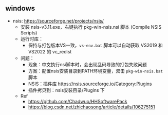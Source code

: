 ## windows
- nsis: https://sourceforge.net/projects/nsis/
    * 安装 nsis-v3.11.exe，右键执行 pkg-win-nsis.nsi 脚本 (Compile NSIS Scripts)
    * 运行时库：
        * 保持与打包版本VS一致，`vs-env.bat` 脚本可以自动获取 VS2019 和 VS2022 的 vc_redist
    * 问题：
        * 现象：中文执行nsi脚本时，会出现乱码导致的打包失败问题
        * 方案：配置nsis安装目录到PATH环境变量，双击 `pkg-win-nsis.bat` 脚本
        * NSIS：插件库 https://nsis.sourceforge.io/Category:Plugins
        * 插件拷贝到：nsis安装目录/Plugins 下
    * Ref
        * https://github.com/Chadwuo/HHSoftwarePack
        * https://blog.csdn.net/zhichaosong/article/details/106275151